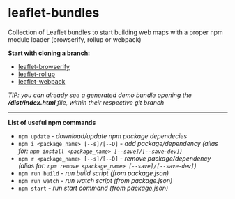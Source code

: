 # leaflet-bundles
Collection of Leaflet bundles to start building web maps with a proper npm module loader (browserify, rollup or webpack)

**Start with cloning a branch:**
- [leaflet-browserify](https://github.com/Raruto/leaflet-bundles/tree/leaflet-browserify)
- [leaflet-rollup](https://github.com/Raruto/leaflet-bundles/tree/leaflet-rollup)
- [leaflet-webpack](https://github.com/Raruto/leaflet-bundles/tree/leaflet-webpack)

_TIP: you can already see a generated demo bundle opening the **/dist/index.html** file, within their respective git branch_

---

**List of useful npm commands**

- `npm update` - _download/update npm package dependecies_
- `npm i <package_name> [--s]/[--D]` - _add package/dependency (alias for: `npm install <package_name> [--save]/[--save-dev]`)_
- `npm r <package_name> [--s]/[--D]` - _remove package/dependency (alias for: `npm remove <package_name> [--save]/[--save-dev]`)_
- `npm run build` - _run build script (from package.json)_
- `npm run watch` - _run watch script (from package.json)_
- `npm start` - _run start command (from package.json)_

